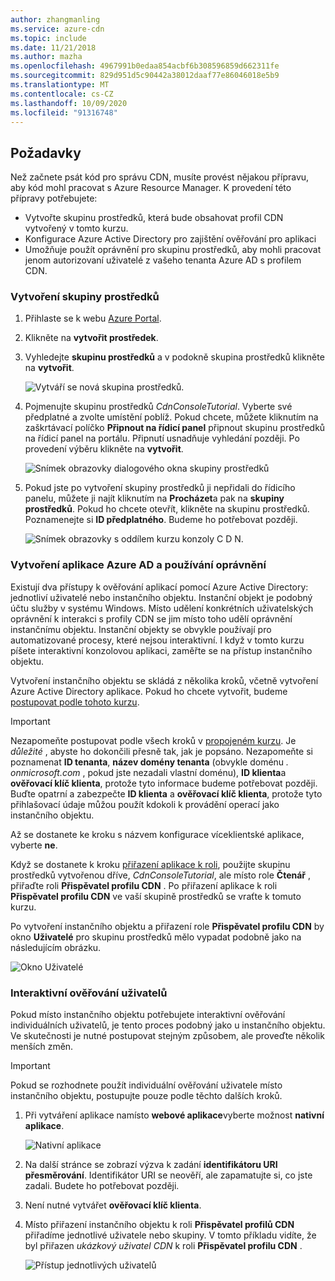 ```yaml
---
author: zhangmanling
ms.service: azure-cdn
ms.topic: include
ms.date: 11/21/2018
ms.author: mazha
ms.openlocfilehash: 4967991b0edaa854acbf6b308596859d662311fe
ms.sourcegitcommit: 829d951d5c90442a38012daaf77e86046018e5b9
ms.translationtype: MT
ms.contentlocale: cs-CZ
ms.lasthandoff: 10/09/2020
ms.locfileid: "91316748"
---
```

## <a name="prerequisites"></a>Požadavky
Než začnete psát kód pro správu CDN, musíte provést nějakou přípravu, aby kód mohl pracovat s Azure Resource Manager. K provedení této přípravy potřebujete:

* Vytvořte skupinu prostředků, která bude obsahovat profil CDN vytvořený v tomto kurzu.
* Konfigurace Azure Active Directory pro zajištění ověřování pro aplikaci
* Umožňuje použít oprávnění pro skupinu prostředků, aby mohli pracovat jenom autorizovaní uživatelé z vašeho tenanta Azure AD s profilem CDN.

### <a name="creating-the-resource-group"></a>Vytvoření skupiny prostředků
1. Přihlaste se k webu [Azure Portal](https://portal.azure.com).
2. Klikněte na **vytvořit prostředek**.
3. Vyhledejte **skupinu prostředků** a v podokně skupina prostředků klikněte na **vytvořit**.

    ![Vytváří se nová skupina prostředků.](./media/cdn-app-dev-prep/cdn-new-rg-1-include.png)
3. Pojmenujte skupinu prostředků *CdnConsoleTutorial*.  Vyberte své předplatné a zvolte umístění poblíž.  Pokud chcete, můžete kliknutím na zaškrtávací políčko **Připnout na řídicí panel** připnout skupinu prostředků na řídicí panel na portálu.  Připnutí usnadňuje vyhledání později.  Po provedení výběru klikněte na **vytvořit**.

    ![Snímek obrazovky dialogového okna skupiny prostředků](./media/cdn-app-dev-prep/cdn-new-rg-2-include.png)
4. Pokud jste po vytvoření skupiny prostředků ji nepřidali do řídicího panelu, můžete ji najít kliknutím na **Procházet**a pak na **skupiny prostředků**.  Pokud ho chcete otevřít, klikněte na skupinu prostředků.  Poznamenejte si **ID předplatného**. Budeme ho potřebovat později.

    ![Snímek obrazovky s oddílem kurzu konzoly C D N.](./media/cdn-app-dev-prep/cdn-subscription-id-include.png)

### <a name="creating-the-azure-ad-application-and-applying-permissions"></a>Vytvoření aplikace Azure AD a používání oprávnění
Existují dva přístupy k ověřování aplikací pomocí Azure Active Directory: jednotliví uživatelé nebo instančního objektu. Instanční objekt je podobný účtu služby v systému Windows.  Místo udělení konkrétních uživatelských oprávnění k interakci s profily CDN se jim místo toho udělí oprávnění instančnímu objektu.  Instanční objekty se obvykle používají pro automatizované procesy, které nejsou interaktivní.  I když v tomto kurzu píšete interaktivní konzolovou aplikaci, zaměřte se na přístup instančního objektu.

Vytvoření instančního objektu se skládá z několika kroků, včetně vytvoření Azure Active Directory aplikace.  Pokud ho chcete vytvořit, budeme [postupovat podle tohoto kurzu](../articles/active-directory/develop/howto-create-service-principal-portal.md).

> [!IMPORTANT]
> Nezapomeňte postupovat podle všech kroků v [propojeném kurzu](../articles/active-directory/develop/howto-create-service-principal-portal.md).  Je *důležité* , abyste ho dokončili přesně tak, jak je popsáno.  Nezapomeňte si poznamenat **ID tenanta**, **název domény tenanta** (obvykle doménu *. onmicrosoft.com* , pokud jste nezadali vlastní doménu), **ID klienta**a **ověřovací klíč klienta**, protože tyto informace budeme potřebovat později.  Buďte opatrní a zabezpečte **ID klienta** a **ověřovací klíč klienta**, protože tyto přihlašovací údaje můžou použít kdokoli k provádění operací jako instančního objektu.
>
> Až se dostanete ke kroku s názvem konfigurace víceklientské aplikace, vyberte **ne**.
>
> Když se dostanete k kroku [přiřazení aplikace k roli](../articles/active-directory/develop/howto-create-service-principal-portal.md#assign-a-role-to-the-application), použijte skupinu prostředků vytvořenou dříve,  *CdnConsoleTutorial*, ale místo role **Čtenář** , přiřaďte roli **Přispěvatel profilu CDN** .  Po přiřazení aplikace k roli **Přispěvatel profilu CDN** ve vaší skupině prostředků se vraťte k tomuto kurzu. 
>
>

Po vytvoření instančního objektu a přiřazení role **Přispěvatel profilu CDN** by okno **Uživatelé** pro skupinu prostředků mělo vypadat podobně jako na následujícím obrázku.

![Okno Uživatelé](./media/cdn-app-dev-prep/cdn-service-principal-include.png)

### <a name="interactive-user-authentication"></a>Interaktivní ověřování uživatelů
Pokud místo instančního objektu potřebujete interaktivní ověřování individuálních uživatelů, je tento proces podobný jako u instančního objektu.  Ve skutečnosti je nutné postupovat stejným způsobem, ale proveďte několik menších změn.

> [!IMPORTANT]
> Pokud se rozhodnete použít individuální ověřování uživatele místo instančního objektu, postupujte pouze podle těchto dalších kroků.
>
>

1. Při vytváření aplikace namísto **webové aplikace**vyberte možnost **nativní aplikace**.

    ![Nativní aplikace](./media/cdn-app-dev-prep/cdn-native-application-include.png)
2. Na další stránce se zobrazí výzva k zadání **identifikátoru URI přesměrování**.  Identifikátor URI se neověří, ale zapamatujte si, co jste zadali. Budete ho potřebovat později.
3. Není nutné vytvářet **ověřovací klíč klienta**.
4. Místo přiřazení instančního objektu k roli **Přispěvatel profilů CDN** přiřadíme jednotlivé uživatele nebo skupiny.  V tomto příkladu vidíte, že byl přiřazen  *ukázkový uživatel CDN* k roli **Přispěvatel profilu CDN** .  

    ![Přístup jednotlivých uživatelů](./media/cdn-app-dev-prep/cdn-aad-user-include.png)
